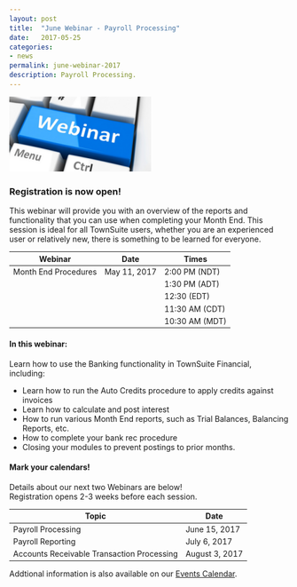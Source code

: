 ```yaml
---
layout: post
title:  "June Webinar - Payroll Processing"
date:   2017-05-25
categories:
- news
permalink: june-webinar-2017
description: Payroll Processing.
---
```


![Webinar](/images/webinar.png "Webinar")


### **Registration is now open!** 

This webinar will provide you with an overview of the reports and functionality that you can use when completing your Month End. This session is ideal for all TownSuite users, whether you are an experienced user or relatively new, there is something to be learned for everyone. 


| Webinar | Date | Times |
| ---- | ---- | ---- |
| Month End Procedures | May 11, 2017 | 2:00 PM (NDT) |
| | | 1:30 PM (ADT) |
| | | 12:30 (EDT) |
| | | 11:30 AM (CDT) |
| | | 10:30 AM (MDT) |

#### **In this webinar:**  

Learn how to use the Banking functionality in TownSuite Financial, including: 


- Learn how to run the Auto Credits procedure to apply credits against invoices
- Learn how to calculate and post interest
- How to run various Month End reports, such as Trial Balances, Balancing Reports, etc.
- How to complete your bank rec procedure
- Closing your modules to prevent postings to prior months.


#### **Mark your calendars!**

Details about our next two Webinars are below!  
Registration opens 2-3 weeks before each session.

| Topic | Date |
| ---- | ---- |
| Payroll Processing | June 15, 2017 |
| Payroll Reporting | July 6, 2017 |
| Accounts Receivable Transaction Processing | August 3, 2017 |

Addtional information is also available on our [Events Calendar](https://townsuite.com/events).
